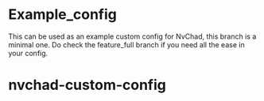# Example_config

This can be used as an example custom config for NvChad, this branch is a minimal one. Do check the feature_full branch if you need all the ease in your config.
# nvchad-custom-config
